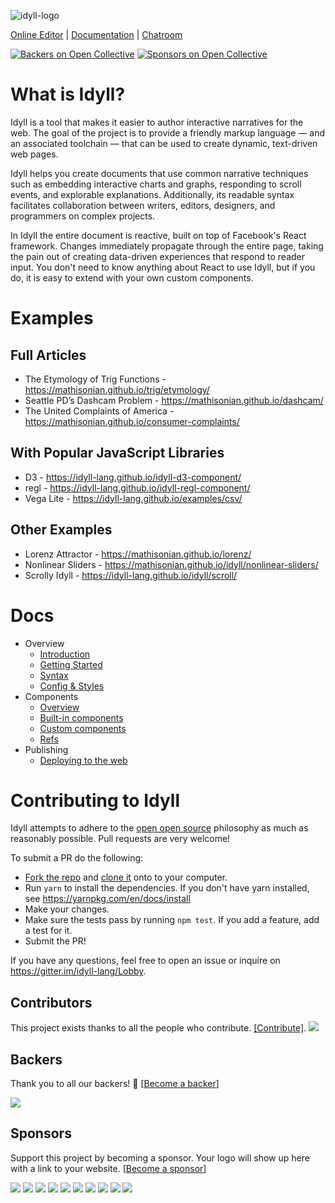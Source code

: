 ![idyll-logo](https://user-images.githubusercontent.com/1074773/30891039-807308e2-a2e5-11e7-827e-bce391ad9b1b.png)


[Online Editor](https://idyll-lang.github.io/editor) | [Documentation](http://idyll-lang.org) | [Chatroom](https://gitter.im/idyll-lang/Lobby)

[![Backers on Open Collective](https://opencollective.com/idyll/backers/badge.svg)](#backers) [![Sponsors on Open Collective](https://opencollective.com/idyll/sponsors/badge.svg)](#sponsors)


# What is Idyll?

Idyll is a tool that makes it easier to author interactive narratives for the web. The goal of the project is to provide a friendly markup language — and an associated toolchain — that can be used to create dynamic, text-driven web pages.

Idyll helps you create documents that use common narrative techniques such as embedding interactive charts and graphs, responding to scroll events, and explorable explanations. Additionally, its readable syntax facilitates collaboration between writers, editors, designers, and programmers on complex projects.

In Idyll the entire document is reactive, built on top of Facebook's React framework. Changes immediately propagate through the entire page, taking the pain out of creating data-driven experiences that respond to reader input. You don't need to know anything about React to use Idyll, but if you do, it is easy to extend with your own custom components.


# Examples

## Full Articles

* The Etymology of Trig Functions - https://mathisonian.github.io/trig/etymology/
* Seattle PD’s Dashcam Problem - https://mathisonian.github.io/dashcam/
* The United Complaints of America - https://mathisonian.github.io/consumer-complaints/

## With Popular JavaScript Libraries

* D3 - https://idyll-lang.github.io/idyll-d3-component/
* regl - https://idyll-lang.github.io/idyll-regl-component/
* Vega Lite - https://idyll-lang.github.io/examples/csv/

## Other Examples

* Lorenz Attractor - https://mathisonian.github.io/lorenz/
* Nonlinear Sliders - https://mathisonian.github.io/idyll/nonlinear-sliders/
* Scrolly Idyll - https://idyll-lang.github.io/idyll/scroll/


# Docs

* Overview
  * [Introduction](https://idyll-lang.github.io/introduction)
  * [Getting Started](https://idyll-lang.github.io/getting-started)
  * [Syntax](https://idyll-lang.github.io/syntax)
  * [Config & Styles](https://idyll-lang.github.io/configuration-and-styles)
* Components
  * [Overview](https://idyll-lang.github.io/components-overview)
  * [Built-in components](https://idyll-lang.github.io/components-built-in)
  * [Custom components](https://idyll-lang.github.io/components-custom)
  * [Refs](https://idyll-lang.github.io/components-refs)
* Publishing
  * [Deploying to the web](https://idyll-lang.github.io/publishing-deploying-to-the-web)


# Contributing to Idyll

Idyll attempts to adhere to the [open open source](http://openopensource.org/) philosophy as much as reasonably possible. Pull requests are very welcome!

To submit a PR do the following:

* [Fork the repo](https://help.github.com/articles/fork-a-repo/) and [clone it](https://help.github.com/articles/cloning-a-repository/) onto to your computer.
* Run `yarn` to install the dependencies. If you don't have yarn installed, see https://yarnpkg.com/en/docs/install
* Make your changes.
* Make sure the tests pass by running `npm test`. If you add a feature, add a test for it.
* Submit the PR!

If you have any questions, feel free to open an issue or inquire on https://gitter.im/idyll-lang/Lobby.


## Contributors

This project exists thanks to all the people who contribute. [[Contribute]](CONTRIBUTING.md).
<a href="graphs/contributors"><img src="https://opencollective.com/idyll/contributors.svg?width=890" /></a>


## Backers

Thank you to all our backers! 🙏 [[Become a backer](https://opencollective.com/idyll#backer)]

<a href="https://opencollective.com/idyll#backers" target="_blank"><img src="https://opencollective.com/idyll/backers.svg?width=890"></a>


## Sponsors

Support this project by becoming a sponsor. Your logo will show up here with a link to your website. [[Become a sponsor](https://opencollective.com/idyll#sponsor)]

<a href="https://opencollective.com/idyll/sponsor/0/website" target="_blank"><img src="https://opencollective.com/idyll/sponsor/0/avatar.svg"></a>
<a href="https://opencollective.com/idyll/sponsor/1/website" target="_blank"><img src="https://opencollective.com/idyll/sponsor/1/avatar.svg"></a>
<a href="https://opencollective.com/idyll/sponsor/2/website" target="_blank"><img src="https://opencollective.com/idyll/sponsor/2/avatar.svg"></a>
<a href="https://opencollective.com/idyll/sponsor/3/website" target="_blank"><img src="https://opencollective.com/idyll/sponsor/3/avatar.svg"></a>
<a href="https://opencollective.com/idyll/sponsor/4/website" target="_blank"><img src="https://opencollective.com/idyll/sponsor/4/avatar.svg"></a>
<a href="https://opencollective.com/idyll/sponsor/5/website" target="_blank"><img src="https://opencollective.com/idyll/sponsor/5/avatar.svg"></a>
<a href="https://opencollective.com/idyll/sponsor/6/website" target="_blank"><img src="https://opencollective.com/idyll/sponsor/6/avatar.svg"></a>
<a href="https://opencollective.com/idyll/sponsor/7/website" target="_blank"><img src="https://opencollective.com/idyll/sponsor/7/avatar.svg"></a>
<a href="https://opencollective.com/idyll/sponsor/8/website" target="_blank"><img src="https://opencollective.com/idyll/sponsor/8/avatar.svg"></a>
<a href="https://opencollective.com/idyll/sponsor/9/website" target="_blank"><img src="https://opencollective.com/idyll/sponsor/9/avatar.svg"></a>


